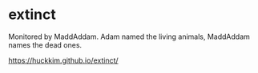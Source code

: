 # extinct
 Monitored by MaddAddam. Adam named the living animals, MaddAddam names the dead ones. 

https://huckkim.github.io/extinct/
